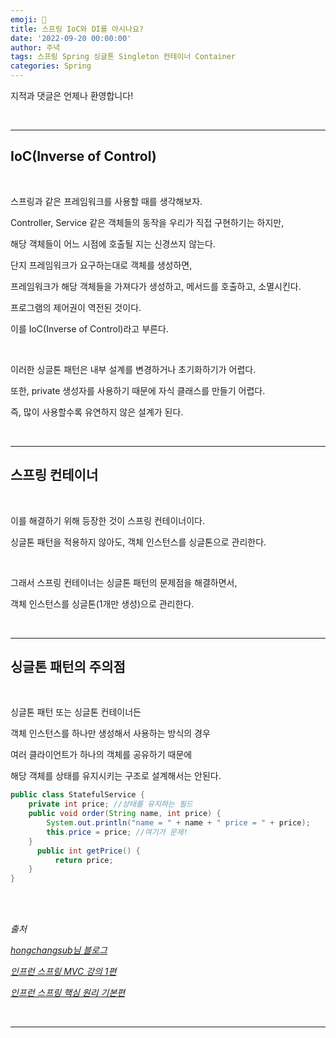 ```yaml
---
emoji: 🔮
title: 스프링 IoC와 DI를 아시나요?
date: '2022-09-20 00:00:00'
author: 주녁
tags: 스프링 Spring 싱글톤 Singleton 컨테이너 Container
categories: Spring
---
```


지적과 댓글은 언제나 환영합니다!


<br/>

---
## **IoC(Inverse of Control)**

<br/>

스프링과 같은 프레임워크를 사용할 때를 생각해보자. 

Controller, Service 같은 객체들의 동작을 우리가 직접 구현하기는 하지만, 

해당 객체들이 어느 시점에 호출될 지는 신경쓰지 않는다. 

단지 프레임워크가 요구하는대로 객체를 생성하면, 

프레임워크가 해당 객체들을 가져다가 생성하고, 메서드를 호출하고, 소멸시킨다. 

프로그램의 제어권이 역전된 것이다.

이를 IoC(Inverse of Control)라고 부른다.

<br/>

이러한 싱글톤 패턴은 내부 설계를 변경하거나 초기화하기가 어렵다.

또한, private 생성자를 사용하기 때문에 자식 클래스를 만들기 어렵다.

즉, 많이 사용할수록 유연하지 않은 설계가 된다.

<br/>

---
## **스프링 컨테이너**

<br/>

이를 해결하기 위해 등장한 것이 스프링 컨테이너이다.

싱글톤 패턴을 적용하지 않아도, 객체 인스턴스를 싱글톤으로 관리한다.

<br/>

그래서 스프링 컨테이너는 싱글톤 패턴의 문제점을 해결하면서, 

객체 인스턴스를 싱글톤(1개만 생성)으로 관리한다.

<br/>

---
## **싱글톤 패턴의 주의점**

<br/>

싱글톤 패턴 또는 싱글톤 컨테이너든 

객체 인스턴스를 하나만 생성해서 사용하는 방식의 경우 

여러 클라이언트가 하나의 객체를 공유하기 때문에 

해당 객체를 상태를 유지시키는 구조로 설계해서는 안된다.

```java
public class StatefulService {
	private int price; //상태를 유지하는 필드
	public void order(String name, int price) { 
        System.out.println("name = " + name + " price = " + price); 
        this.price = price; //여기가 문제!
    }
      public int getPrice() {
          return price;
    } 
}
```

<br/><br/>

_출처_

_[hongchangsub님 블로그](https://hongchangsub.com/springcore5/)_

_[인프런 스프링 MVC 강의 1편](https://www.inflearn.com/course/%EC%8A%A4%ED%94%84%EB%A7%81-mvc-1#)_

_[인프런 스프링 핵심 원리 기본편](https://www.inflearn.com/course/%EC%8A%A4%ED%94%84%EB%A7%81-%ED%95%B5%EC%8B%AC-%EC%9B%90%EB%A6%AC-%EA%B8%B0%EB%B3%B8%ED%8E%B8/)_

<br/>

---

```toc

```
